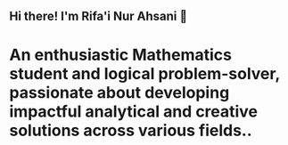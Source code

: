 ## Hi there! I'm Rifa'i Nur Ahsani 👋
# An enthusiastic Mathematics student and logical problem-solver, passionate about developing impactful analytical and creative solutions across various fields..
<!--
**rifaiahsani/rifaiahsani** is a ✨ _special_ ✨ repository because its `README.md` (this file) appears on your GitHub profile.

Here are some ideas to get you started:

- 🔭 I’m currently working on ...
- 🌱 I’m currently learning ...
- 👯 I’m looking to collaborate on ...
- 🤔 I’m looking for help with ...
- 💬 Ask me about ...
- 📫 How to reach me: ...
- 😄 Pronouns: ...
- ⚡ Fun fact: ...
-->
